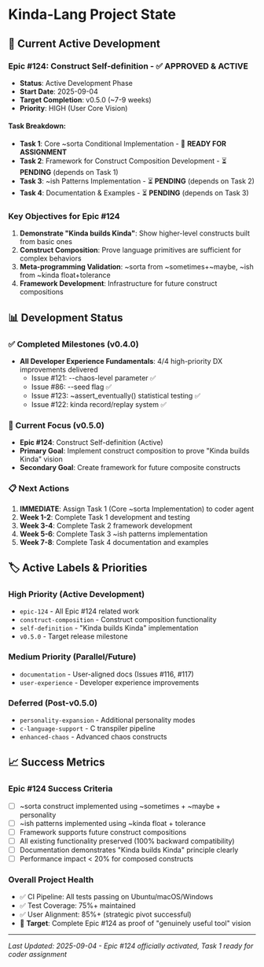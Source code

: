 # Kinda-Lang Project State

## 🚀 Current Active Development

### **Epic #124: Construct Self-definition** - ✅ **APPROVED & ACTIVE** 
- **Status**: Active Development Phase
- **Start Date**: 2025-09-04
- **Target Completion**: v0.5.0 (~7-9 weeks)
- **Priority**: HIGH (User Core Vision)

#### Task Breakdown:
- **Task 1**: Core ~sorta Conditional Implementation - 🚀 **READY FOR ASSIGNMENT**
- **Task 2**: Framework for Construct Composition Development - ⏳ **PENDING** (depends on Task 1)
- **Task 3**: ~ish Patterns Implementation - ⏳ **PENDING** (depends on Task 2)  
- **Task 4**: Documentation & Examples - ⏳ **PENDING** (depends on Task 3)

### **Key Objectives for Epic #124**
1. **Demonstrate "Kinda builds Kinda"**: Show higher-level constructs built from basic ones
2. **Construct Composition**: Prove language primitives are sufficient for complex behaviors
3. **Meta-programming Validation**: ~sorta from ~sometimes+~maybe, ~ish from ~kinda float+tolerance
4. **Framework Development**: Infrastructure for future construct compositions

## 📊 Development Status

### ✅ Completed Milestones (v0.4.0)
- **All Developer Experience Fundamentals**: 4/4 high-priority DX improvements delivered
  - Issue #121: --chaos-level parameter ✅ 
  - Issue #86: --seed flag ✅
  - Issue #123: ~assert_eventually() statistical testing ✅
  - Issue #122: kinda record/replay system ✅

### 🎯 Current Focus (v0.5.0)
- **Epic #124**: Construct Self-definition (Active)
- **Primary Goal**: Implement construct composition to prove "Kinda builds Kinda" vision
- **Secondary Goal**: Create framework for future composite constructs

### 📋 Next Actions
1. **IMMEDIATE**: Assign Task 1 (Core ~sorta Implementation) to coder agent
2. **Week 1-2**: Complete Task 1 development and testing
3. **Week 3-4**: Complete Task 2 framework development
4. **Week 5-6**: Complete Task 3 ~ish patterns implementation
5. **Week 7-8**: Complete Task 4 documentation and examples

## 🏷️ Active Labels & Priorities

### High Priority (Active Development)
- `epic-124` - All Epic #124 related work
- `construct-composition` - Construct composition functionality
- `self-definition` - "Kinda builds Kinda" implementation
- `v0.5.0` - Target release milestone

### Medium Priority (Parallel/Future)
- `documentation` - User-aligned docs (Issues #116, #117)
- `user-experience` - Developer experience improvements

### Deferred (Post-v0.5.0)
- `personality-expansion` - Additional personality modes
- `c-language-support` - C transpiler pipeline
- `enhanced-chaos` - Advanced chaos constructs

## 📈 Success Metrics

### Epic #124 Success Criteria
- [ ] ~sorta construct implemented using ~sometimes + ~maybe + personality
- [ ] ~ish patterns implemented using ~kinda float + tolerance
- [ ] Framework supports future construct compositions
- [ ] All existing functionality preserved (100% backward compatibility)
- [ ] Documentation demonstrates "Kinda builds Kinda" principle clearly
- [ ] Performance impact < 20% for composed constructs

### Overall Project Health
- ✅ CI Pipeline: All tests passing on Ubuntu/macOS/Windows
- ✅ Test Coverage: 75%+ maintained
- ✅ User Alignment: 85%+ (strategic pivot successful)
- 🎯 **Target**: Complete Epic #124 as proof of "genuinely useful tool" vision

---
*Last Updated: 2025-09-04 - Epic #124 officially activated, Task 1 ready for coder assignment*